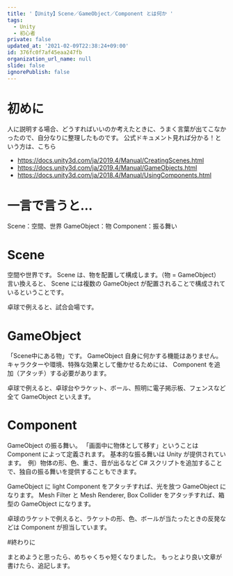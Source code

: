 ```yaml
---
title: '【Unity】Scene／GameObject／Component とは何か '
tags:
  - Unity
  - 初心者
private: false
updated_at: '2021-02-09T22:38:24+09:00'
id: 376fc0f7af45eaa247fb
organization_url_name: null
slide: false
ignorePublish: false
---
```

# 初めに

人に説明する場合、どうすればいいのか考えたときに、うまく言葉が出てこなかったので、自分なりに整理したものです。
公式ドキュメント見れば分かる！という方は、こちら

- https://docs.unity3d.com/ja/2019.4/Manual/CreatingScenes.html
- https://docs.unity3d.com/ja/2019.4/Manual/GameObjects.html
- https://docs.unity3d.com/ja/2018.4/Manual/UsingComponents.html

# 一言で言うと…

Scene：空間、世界
GameObject：物
Component：振る舞い

# Scene

空間や世界です。
Scene は、物を配置して構成します。（物 = GameObject）
言い換えると、 Scene には複数の GameObject が配置されることで構成されているということです。

卓球で例えると、試合会場です。

# GameObject
「Scene中にある物」です。
GameObject 自身に何かする機能はありません。
キャラクターや環境、特殊な効果として働かせるためには、 Component を追加（アタッチ）する必要があります。

卓球で例えると、卓球台やラケット、ボール、照明に電子掲示板、フェンスなど全て GameObject といえます。

# Component
GameObject の振る舞い。
「画面中に物体として移す」ということは Component によって定義されます。
基本的な振る舞いは Unity が提供されています。　例）物体の形、色、重さ、音が出るなど
C# スクリプトを追加することで、独自の振る舞いを提供することもできます。

GameObject に light Component をアタッチすれば、光を放つ GameObject になります。
Mesh Filter と Mesh Renderer, Box Collider をアタッチすれば、箱型の GameObject になります。

卓球のラケットで例えると、ラケットの形、色、ボールが当たったときの反発などは Component が担当しています。

#終わりに

まとめようと思ったら、めちゃくちゃ短くなりました。
もっとより良い文章が書けたら、追記します。


